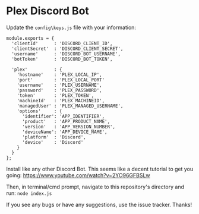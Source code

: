 # Plex Discord Bot

Update the `config\keys.js` file with your information:

```
module.exports = {
  'clientId'      : 'DISCORD_CLIENT_ID',
  'clientSecret'  : 'DISCORD_CLIENT_SECRET',
  'username'      : 'DISCORD_BOT_USERNAME',
  'botToken'      : 'DISCORD_BOT_TOKEN',

  'plex'          : {
    'hostname'    : 'PLEX_LOCAL_IP',
    'port'        : 'PLEX_LOCAL_PORT'
    'username'    : 'PLEX_USERNAME',
    'password'    : 'PLEX_PASSWORD',
    'token'       : 'PLEX_TOKEN',
    'machineId'   : 'PLEX_MACHINEID',
    'managedUser' : 'PLEX_MANAGED_USERNAME',
    'options'     : {
      'identifier': 'APP_IDENTIFIER',
      'product'   : 'APP_PRODUCT_NAME',
      'version'   : 'APP_VERSION_NUMBER',
      'deviceName': 'APP_DEVICE_NAME',
      'platform'  : 'Discord',
      'device'    : 'Discord'
    }
  }
};
```

Install like any other Discord Bot.  This seems like a decent tutorial to get you going: https://www.youtube.com/watch?v=2YO96GFBSLw

Then, in terminal/cmd prompt, navigate to this repository's directory and run: `node index.js`

If you see any bugs or have any suggestions, use the issue tracker.  Thanks!
